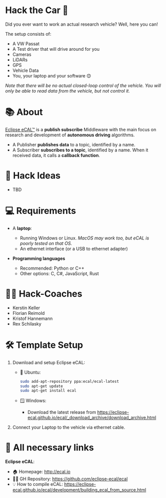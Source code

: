 # Hack the Car 🚗

Did you ever want to work an actual research vehicle? Well, here you can!

The setup consists of:

- A VW Passat
- A Test driver that will drive around for you
- Cameras
- LiDARs
- GPS
- Vehicle Data
- You, your laptop and your software 😊

_Note that there will be no actual closed-loop control of the vehicle. You will only be able to read data from the vehicle, but not control it._

# 📚 About

[Eclipse eCAL™](http://ecal.io) is a **publish subscribe** Middleware with the main focus on research and development of **autonomous driving** algorithms.

- A Publisher **publishes data** to a topic, identified by a name.
- A Subscriber **subscribes to a topic**, identified by a name. When it received data, it calls a **callback function**.

# 👾 Hack Ideas

- TBD

# 💻 Requirements

- A **laptop**:
    - Running Windows or Linux.
      _MacOS may work too, but eCAL is poorly tested on that OS._
    - An ethernet interface (or a USB to ethernet adapter)

- **Programming languages**
    - Recommended: Python or C++
    - Other options: C, C#, JavaScript, Rust

# 👨‍🏫 Hack-Coaches

- Kerstin Keller
- Florian Reimold
- Kristof Hannemann
- Rex Schilasky

# 🛠 Template Setup

1. Download and setup Eclipse eCAL:
    - 🐧 Ubuntu:
        ```bash
        sudo add-apt-repository ppa:ecal/ecal-latest
        sudo apt-get update
        sudo apt-get install ecal
        ```

    - 🪟 Windows:
        - Download the latest release from https://eclipse-ecal.github.io/ecal/_download_archive/download_archive.html

2. Connect your Laptop to the vehicle via ethernet cable.

# 👀 All necessary links

**Eclipse eCAL**:
- 🏠 Homepage: http://ecal.io
- 👨‍💻 GH Repository: https://github.com/eclipse-ecal/ecal
- 💡 How to compile eCAL: https://eclipse-ecal.github.io/ecal/development/building_ecal_from_source.html
